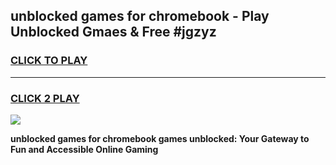 
## unblocked games for chromebook - Play Unblocked Gmaes & Free #jgzyz
<h3>
<a href="https://news.freeplayer.one?title=unblocked_games_for_chromebook&ref=24F">CLICK TO PLAY</a></h3>
<hr>

<h3>
<a href="https://news.freeplayer.one?title=unblocked_games_for_chromebook&ref=24F">CLICK 2 PLAY</a>
  
</h3>

<a href="https://news.freeplayer.one?title=unblocked_games_for_chromebook&ref=24F/"><img src="https://clearcache.store/games.png"></a>


**unblocked games for chromebook games unblocked: Your Gateway to Fun and Accessible Online Gaming**
